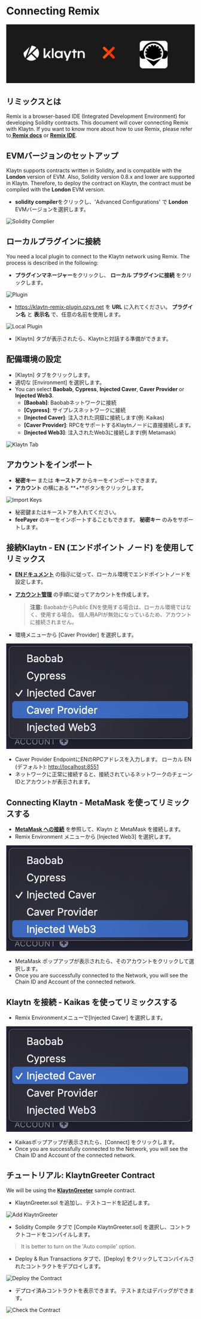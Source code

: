 # Connecting Remix

![](./img//klaytnXremix.png)

## リミックスとは <a href="#what-is-remix" id="what-is-remix"></a>

Remix is a browser-based IDE (Integrated Development Environment) for developing Solidity contracts. This document will cover connecting Remix with Klaytn. If you want to know more about how to use Remix, please refer to[ **Remix docs**](https://remix-ide.readthedocs.io/en/latest/) or [**Remix IDE**](https://remix.ethereum.org/).

## EVMバージョンのセットアップ <a href="#setup-evm-version" id="setup-evm-version"></a>

Klaytn supports contracts written in Solidity, and is compatible with the **London** version of EVM. Also, Solidity version 0.8.x and lower are supported in Klaytn. Therefore, to deploy the contract on Klaytn, the contract must be compiled with the **London** EVM version.

* **solidity compiler**をクリックし、'Advanced Configurations' で **London** EVMバージョンを選択します。

![Solidity Complier](img/remix-solidity-compiler.png)

## ローカルプラグインに接続 <a href="#connect-to-a-local-plugin" id="connect-to-a-local-plugin"></a>

You need a local plugin to connect to the Klaytn network using Remix. The process is described in the following:

* **プラグインマネージャー**をクリックし、 **ローカル プラグインに接続** をクリックします。

![Plugin](../../bapp/tutorials/img/remix-environment-plugin.png)

* https://klaytn-remix-plugin.ozys.net を **URL** に入れてください。 **プラグイン名** と **表示名** で、任意の名前を使用します。

![Local Plugin](../../bapp/tutorials/img/remix-local-plugin.png)

* \[Klaytn] タブが表示されたら、Klaytnと対話する準備ができます。

## 配備環境の設定 <a href="#setting-up-the-deployment-environment" id="setting-up-the-deployment-environment"></a>

* \[Klaytn] タブをクリックします。
* 適切な \[Environment] を選択します。
* You can select **Baobab**, **Cypress**, **Injected Caver**, **Caver Provider** or **Injected Web3**.
  * **\[Baobab]**: Baobabネットワークに接続
  * **\[Cypress]**: サイプレスネットワークに接続
  * **\[Injected Caver]**: 注入された洞窟に接続します(例: Kaikas)
  * **\[Caver Provider]**: RPCをサポートするKlaytnノードに直接接続します。
  * **\[Injected Web3]**: 注入されたWeb3に接続します(例 Metamask)

![Klaytn Tab](../../bapp/tutorials/img/remix-klaytn-tab.png)

## アカウントをインポート <a href="#import-account" id="import-account"></a>

* **秘密キー** または **キーストア** からキーをインポートできます。
* **アカウント** の横にある **+**ボタンをクリックします。

![Import Keys](../../bapp/tutorials/img/remix-klaytn-import-account.png)

* 秘密鍵またはキーストアを入れてください。
* **feePayer** のキーをインポートすることもできます。 **秘密キー** のみをサポートします。

## 接続Klaytn - EN (エンドポイント ノード) を使用してリミックス <a href="#connecting-klaytn-remix-using-en" id="connecting-klaytn-remix-using-en"></a>

* [**ENドキュメント**](https://docs.klaytn.foundation/getting-started/quick-start/launch-an-en) の指示に従って、ローカル環境でエンドポイントノードを設定します。
*   [**アカウント管理**](https://docs.klaytn.foundation/getting-started/account) の手順に従ってアカウントを作成します。

    > **注意:** BaobabからPublic ENを使用する場合は、ローカル環境ではなく、使用する場合。 個人用APIが無効になっているため、アカウントに接続されません。
* 環境メニューから \[Caver Provider] を選択します。

![Caver Provider](img/env-caver-provider.png)

* Caver Provider EndpointにENのRPCアドレスを入力します。 ローカル EN (デフォルト): [http://localhost:8551](http://localhost:8551/)
* ネットワークに正常に接続すると、接続されているネットワークのチェーンIDとアカウントが表示されます。

## Connecting Klaytn - MetaMask を使ってリミックスする <a href="#connecting-klaytn-remix-using-metamask" id="connecting-klaytn-remix-using-metamask"></a>

* [**MetaMask への接続**](https://docs.klaytn.foundation/dapp/tutorials/connecting-metamask) を参照して、Klaytn と MetaMask を接続します。
* Remix Environment メニューから \[Injected Web3] を選択します。

![Injected Web3](img/env-injected-web3.png)

* MetaMask ポップアップが表示されたら、そのアカウントをクリックして選択します。
* Once you are successfully connected to the Network, you will see the Chain ID and Account of the connected network.

## Klaytn を接続 - Kaikas を使ってリミックスする <a href="#connecting-klaytn-remix-using-kaikas" id="connecting-klaytn-remix-using-kaikas"></a>

* Remix Environmentメニューで\[Injected Caver] を選択します。

![Injected Caver](img/env-injected-caver.png)

* Kaikasポップアップが表示されたら、\[Connect] をクリックします。
* Once you are successfully connected to the Network, you will see the Chain ID and Account of the connected network.

## チュートリアル: KlaytnGreeter Contract <a href="#tutorial-klaytngreeter-contract" id="tutorial-klaytngreeter-contract"></a>

We will be using the [**KlaytnGreeter**](https://docs.klaytn.foundation/smart-contract/sample-contracts/klaytngreeter) sample contract.

* KlaytnGreeter.sol を追加し、テストコードを記述します。

![Add KlaytnGreeter](../../bapp/tutorials/img/remix-add-klaytngreeter.png)

* Solidity Compile タブで \[Compile KlaytnGreeter.sol] を選択し、コントラクトコードをコンパイルします。

> It is better to turn on the 'Auto compile' option.

* Deploy & Run Transactions タブで、\[Deploy] をクリックしてコンパイルされたコントラクトをデプロイします。

![Deploy the Contract](../../bapp/tutorials/img/remix-deploy-run-tx.png)

* デプロイ済みコントラクトを表示できます。 テストまたはデバッグができます。

![Check the Contract](../../bapp/tutorials/img/remix-test-or-debug.png)
